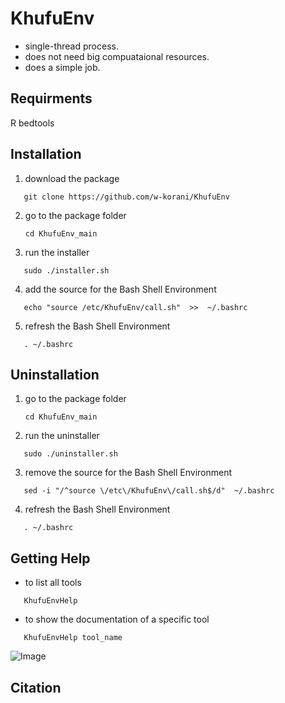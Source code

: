 # KhufuEnv

- single-thread process.
- does not need big compuataional resources.
- does a simple job.

## Requirments
R
bedtools

## Installation

1. download the package
```
   git clone https://github.com/w-korani/KhufuEnv
```
2. go to the package folder
   ```
   cd KhufuEnv_main
   ```
3. run the installer
```
   sudo ./installer.sh
```
4. add the source for the Bash Shell Environment
```
   echo "source /etc/KhufuEnv/call.sh"  >>  ~/.bashrc
```
5. refresh the Bash Shell Environment
```
   . ~/.bashrc
```

## Uninstallation
1. go to the package folder
   ```
   cd KhufuEnv_main
   ```
2. run the uninstaller
```
   sudo ./uninstaller.sh
```
3. remove the source for the Bash Shell Environment
```
   sed -i "/^source \/etc\/KhufuEnv\/call.sh$/d"  ~/.bashrc
```
4. refresh the Bash Shell Environment
```
   . ~/.bashrc
```


## Getting Help
- to list all tools
```
   KhufuEnvHelp
```
- to show the documentation of a specific tool
```
   KhufuEnvHelp tool_name
```

![Image](https://github.com/user-attachments/assets/384de179-8138-45b5-85cd-42099890530b)

## Citation


